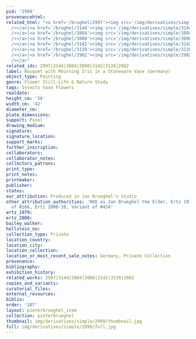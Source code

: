 ```yaml
---
pid: '2999'
provenancehtml:
related_html: "<a href='/brughel/2997'><img src='/img/derivatives/simple/2997/thumbnail.jpg'
  /></a>|<a href='/brughel/3144'><img src='/img/derivatives/simple/3144/thumbnail.jpg'
  /></a>|<a href='/brughel/3804'><img src='/img/derivatives/simple/3804/thumbnail.jpg'
  /></a>|<a href='/brughel/3000'><img src='/img/derivatives/simple/3000/thumbnail.jpg'
  /></a>|<a href='/brughel/3142'><img src='/img/derivatives/simple/3142/thumbnail.jpg'
  /></a>|<a href='/brughel/3139'><img src='/img/derivatives/simple/3139/thumbnail.jpg'
  /></a>|<a href='/brughel/2982'><img src='/img/derivatives/simple/2982/thumbnail.jpg'
  /></a>"
related_ids: 2997|3144|3804|3000|3142|3139|2982
label: Bouquet with Mourning Iris in a Stoneware Vase (Germany)
object_type: Painting
genre: Flower Still-Life & Nature Study
tags: Insects Vase Flowers
realdate:
height_cm: '56'
width_cm: '42'
diameter_cm:
plate_dimensions:
support: Panel
drawing_medium:
signature:
signature_location:
support_marks:
further_inscription:
collaborators:
collaborator_notes:
collectors_patrons:
print_type:
print_notes:
printmaker:
publisher:
states:
our_attribution: Produced in Jan Brueghel's Studio
other_attribution_authorities: 'RKD as Jan Brueghel the Elder, Ertz 1979, Variant
  of #166, Ertz 2008-10, Variant of #434'
ertz_1979:
ertz_2008:
bailey_walker:
hollstein_no:
collection_type: Private
location_country:
location_city:
location_collection:
location_or_most_recent_sale_notes: Germany, Private Collection
provenance:
bibliography:
exhibition_history:
related_works: 2997|3144|3804|3000|3142|3139|2982
copies_and_variants:
curatorial_files:
external_resources:
biblio:
order: '107'
layout: pieterbrueghel_item
collection: pieterbrueghel
thumbnail: img/derivatives/simple/2999/thumbnail.jpg
full: img/derivatives/simple/2999/full.jpg
---
```

